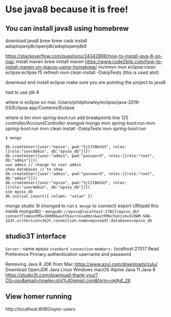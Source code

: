 # Use java8 because it is free!
## You can install java8 using homebrew

download java8 brew
brew cask install adoptopenjdk/openjdk/adoptopenjdk8

https://stackoverflow.com/questions/24342886/how-to-install-java-8-on-mac
install maven brew install maven
https://www.code2bits.com/how-to-install-maven-on-macos-using-homebrew/
mvnmvn
mvn eclipse:clean eclipse:eclipse
f5 refresh
mvn clean install -DskipTests (this is used alot)

download and install eclipse
make sure you are pointing the project to java8

had to use jdk 8

where is eclipse on mac
/Users/philiphowley/eclipse/java-2019-03/Eclipse.app/Contents/Eclipse

where is bin
mvn spring-boot:run
add breakpoints line 125 controller/AccountController
mongod
mongo
mvn spring-boot:run
mvn spring-boot:run
mvn clean install -DskipTests
mvn spring-boot:run


`$ mongo`

```
db.createUser({user:"epsso", pwd:"5jC2tBUnG3", roles:[{role:"userAdmin", db:"epsso_db"}]})
db.createUser({user:"admin", pwd:"password", roles:[{role:"root", db:"admin"}]})
use admin // change to user admin
show databases // to show
db.createUser({user:"admin", pwd:"password", roles:[{role:"root", db:"admin"}]})
db.createUser({user:"epsso", pwd:"5jC2tBUnG3", roles:[{role:"userAdmin", db:"epsso_db"}]})
use epsso_db
db.initial.insert({ column: "value" })
```

mongo studio 3t (mongod to run `$ mongo` to connect)
export URI(add this inside mongodb) - `mongodb://epsso@localhost:27017/epsso_db?connectTimeoutMS=10000&authSource=admin&authMechanism=SCRAM-SHA-1&3t.uriVersion=3&3t.connection.name=epsso&3t.databases=epsso_db`

## studio3T interface
`Server:` name epsso
`standard connection`
`members:` localhost:27017
Read Preference Primary
authentication username and password

Removing Java 8 JDK from Mac
https://www.azul.com/downloads/zulu/
Download OpenJDK Java Linux Windows macOS Alpine Java 11 Java 8
https://studio3t.com/download-thank-you/?OS=osx&email=howley.phil%40gmail.com&form=ok#gf_28

## View homer running
http://localhost:8080/sync-users
